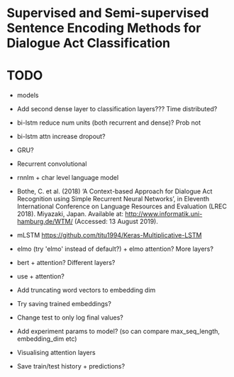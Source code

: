 # Supervised and Semi-supervised Sentence Encoding Methods for Dialogue Act Classification

# TODO

- models
- Add second dense layer to classification layers??? Time distributed?

- bi-lstm reduce num units (both recurrent and dense)?  Prob not
- bi-lstm attn increase dropout?

- GRU?
- Recurrent convolutional

- rnnlm + char level language model
- Bothe, C. et al. (2018) ‘A Context-based Approach for Dialogue Act Recognition using Simple Recurrent Neural Networks’, in Eleventh International Conference on Language Resources and Evaluation (LREC 2018). Miyazaki, Japan. Available at: http://www.informatik.uni-hamburg.de/WTM/ (Accessed: 13 August 2019).
- mLSTM https://github.com/titu1994/Keras-Multiplicative-LSTM

- elmo (try 'elmo' instead of default?) + elmo attention? More layers? 
- bert + attention? Different layers? 
- use + attention?

- Add truncating word vectors to embedding dim
- Try saving trained embeddings?

- Change test to only log final values?
- Add experiment params to model? (so can compare max_seq_length, embedding_dim etc)
- Visualising attention layers
- Save train/test history + predictions?